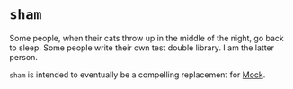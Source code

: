 `sham`
======

Some people, when their cats throw up in the middle of the night,
go back to sleep.  Some people write their own test double library.
I am the latter person.

`sham` is intended to eventually be a compelling replacement for
[Mock][1].

[1]: http://www.voidspace.org.uk/python/mock/

